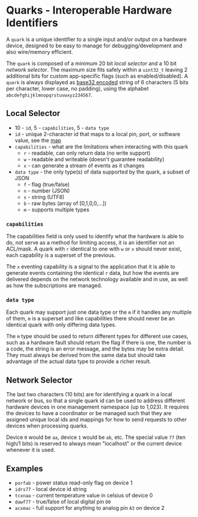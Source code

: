 # Quarks - Interoperable Hardware Identifiers

A `quark` is a unique identifier to a single input and/or output on a hardware device, designed to be easy to manage for debugging/development and also wire/memory efficient.

The `quark` is composed of a minimum 20 bit _local selector_ and a 10 bit _network selector_. The maximum size fits safely within a `uint32_t` leaving 2 additional bits for custom app-specific flags (such as enabled/disabled).  A `quark` is always displayed as [base32 encoded](http://tools.ietf.org/html/rfc3548) string of 6 characters (5 bits per character, lower case, no padding), using the alphabet `abcdefghijklmnopqrstuvwxyz234567`.

## Local Selector

* 10 - `id`, 5 - `capabilities`, 5 - `data type`
* `id` - unique 2-character id that maps to a local pin, port, or software value, see the [map](map.md)
* `capabilities` - what are the limitations when interacting with this quark
  * `r` - readable, can only return data (no write support)
  * `w` - readable and writeable (doesn't guarantee readability)
  * `x` - can generate a stream of events as it changes
* `data type` - the only type(s) of data supported by the quark, a subset of JSON
  * `f` - flag (true/false)
  * `n` - number (JSON)
  * `s` - string (UTF8)
  * `b` - raw bytes (array of [0,1,0,0,...])
  * `m` - supports multiple types

### `capabilities`

The capabilities field is only used to identify what the hardware is able to do, not serve as a method for limiting access, it is an identifier not an ACL/mask.  A quark with `r` identical to one with `w` or `x` should never exist, each capability is a superset of the previous.

The `x` eventing capability is a signal to the application that it is able to generate events containing the identical `r` data, but how the events are delivered depends on the network technology available and in use, as well as how the subscriptions are managed.

### `data type`

Each quark may support just one data type or the `m` if it handles any multiple of them, `m` is a superset and like capabilities there should never be an identical quark with only differing data types.

The `m` type should be used to return different types for different use cases, such as a hardware fault should return the flag if there is one, the number is a code, the string is an error message, and the bytes may be extra detail.  They must always be derived from the same data but should take advantage of the actual data type to provide a richer result.

## Network Selector

The last two characters (10 bits) are for identifying a quark in a local network or bus, so that a single quark id can be used to address different hardware devices in one management namespace (up to 1,023).  It requires the devices to have a coordinator or be managed such that they are assigned unique local ids and mappings for how to send requests to other devices when processing quarks.

Device `0` would be `aa`, device `1` would be `ab`, etc. The special value `77` (ten high/1 bits) is reserved to always mean "localhost" or the current device whenever it is used.

## Examples

* `porfab` - power status read-only flag on device 1
* `idrs77` - local device id string
* `tcxnaa` - current temperature value in celsius of device 0
* `dawf77` - true/false of local digital pin `D0`
* `acxmac` - full support for anything to analog pin `A3` on device 2
